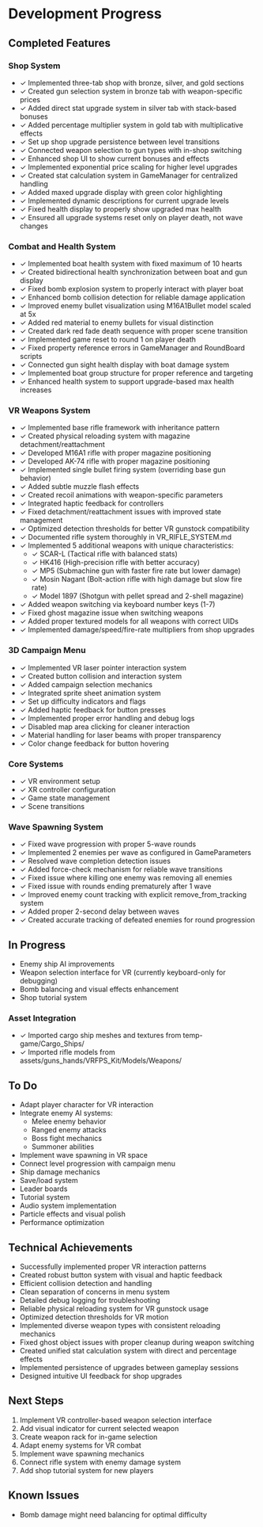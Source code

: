 # Development Progress

## Completed Features

### Shop System
- ✓ Implemented three-tab shop with bronze, silver, and gold sections
- ✓ Created gun selection system in bronze tab with weapon-specific prices
- ✓ Added direct stat upgrade system in silver tab with stack-based bonuses
- ✓ Added percentage multiplier system in gold tab with multiplicative effects
- ✓ Set up shop upgrade persistence between level transitions
- ✓ Connected weapon selection to gun types with in-shop switching
- ✓ Enhanced shop UI to show current bonuses and effects 
- ✓ Implemented exponential price scaling for higher level upgrades
- ✓ Created stat calculation system in GameManager for centralized handling
- ✓ Added maxed upgrade display with green color highlighting
- ✓ Implemented dynamic descriptions for current upgrade levels
- ✓ Fixed health display to properly show upgraded max health
- ✓ Ensured all upgrade systems reset only on player death, not wave changes

### Combat and Health System
- ✓ Implemented boat health system with fixed maximum of 10 hearts
- ✓ Created bidirectional health synchronization between boat and gun display
- ✓ Fixed bomb explosion system to properly interact with player boat
- ✓ Enhanced bomb collision detection for reliable damage application
- ✓ Improved enemy bullet visualization using M16A1Bullet model scaled at 5x
- ✓ Added red material to enemy bullets for visual distinction
- ✓ Created dark red fade death sequence with proper scene transition
- ✓ Implemented game reset to round 1 on player death
- ✓ Fixed property reference errors in GameManager and RoundBoard scripts
- ✓ Connected gun sight health display with boat damage system
- ✓ Implemented boat group structure for proper reference and targeting
- ✓ Enhanced health system to support upgrade-based max health increases

### VR Weapons System
- ✓ Implemented base rifle framework with inheritance pattern
- ✓ Created physical reloading system with magazine detachment/reattachment
- ✓ Developed M16A1 rifle with proper magazine positioning
- ✓ Developed AK-74 rifle with proper magazine positioning
- ✓ Implemented single bullet firing system (overriding base gun behavior)
- ✓ Added subtle muzzle flash effects
- ✓ Created recoil animations with weapon-specific parameters
- ✓ Integrated haptic feedback for controllers
- ✓ Fixed detachment/reattachment issues with improved state management
- ✓ Optimized detection thresholds for better VR gunstock compatibility
- ✓ Documented rifle system thoroughly in VR_RIFLE_SYSTEM.md
- ✓ Implemented 5 additional weapons with unique characteristics:
  - ✓ SCAR-L (Tactical rifle with balanced stats)
  - ✓ HK416 (High-precision rifle with better accuracy)
  - ✓ MP5 (Submachine gun with faster fire rate but lower damage)
  - ✓ Mosin Nagant (Bolt-action rifle with high damage but slow fire rate)
  - ✓ Model 1897 (Shotgun with pellet spread and 2-shell magazine)
- ✓ Added weapon switching via keyboard number keys (1-7)
- ✓ Fixed ghost magazine issue when switching weapons
- ✓ Added proper textured models for all weapons with correct UIDs
- ✓ Implemented damage/speed/fire-rate multipliers from shop upgrades

### 3D Campaign Menu
- ✓ Implemented VR laser pointer interaction system
- ✓ Created button collision and interaction system
- ✓ Added campaign selection mechanics
- ✓ Integrated sprite sheet animation system
- ✓ Set up difficulty indicators and flags
- ✓ Added haptic feedback for button presses
- ✓ Implemented proper error handling and debug logs
- ✓ Disabled map area clicking for cleaner interaction
- ✓ Material handling for laser beams with proper transparency
- ✓ Color change feedback for button hovering

### Core Systems
- ✓ VR environment setup
- ✓ XR controller configuration
- ✓ Game state management
- ✓ Scene transitions

### Wave Spawning System
- ✓ Fixed wave progression with proper 5-wave rounds
- ✓ Implemented 2 enemies per wave as configured in GameParameters
- ✓ Resolved wave completion detection issues
- ✓ Added force-check mechanism for reliable wave transitions
- ✓ Fixed issue where killing one enemy was removing all enemies
- ✓ Fixed issue with rounds ending prematurely after 1 wave
- ✓ Improved enemy count tracking with explicit remove_from_tracking system
- ✓ Added proper 2-second delay between waves
- ✓ Created accurate tracking of defeated enemies for round progression

## In Progress
- Enemy ship AI improvements
- Weapon selection interface for VR (currently keyboard-only for debugging)
- Bomb balancing and visual effects enhancement
- Shop tutorial system

### Asset Integration
- ✓ Imported cargo ship meshes and textures from temp-game/Cargo_Ships/
- ✓ Imported rifle models from assets/guns_hands/VRFPS_Kit/Models/Weapons/

## To Do
- Adapt player character for VR interaction
- Integrate enemy AI systems:
  - Melee enemy behavior
  - Ranged enemy attacks
  - Boss fight mechanics
  - Summoner abilities
- Implement wave spawning in VR space
- Connect level progression with campaign menu
- Ship damage mechanics
- Save/load system
- Leader boards
- Tutorial system
- Audio system implementation
- Particle effects and visual polish
- Performance optimization

## Technical Achievements
- Successfully implemented proper VR interaction patterns
- Created robust button system with visual and haptic feedback
- Efficient collision detection and handling
- Clean separation of concerns in menu system
- Detailed debug logging for troubleshooting
- Reliable physical reloading system for VR gunstock usage
- Optimized detection thresholds for VR motion
- Implemented diverse weapon types with consistent reloading mechanics
- Fixed ghost object issues with proper cleanup during weapon switching
- Created unified stat calculation system with direct and percentage effects
- Implemented persistence of upgrades between gameplay sessions
- Designed intuitive UI feedback for shop upgrades

## Next Steps
1. Implement VR controller-based weapon selection interface
2. Add visual indicator for current selected weapon
3. Create weapon rack for in-game selection
4. Adapt enemy systems for VR combat
5. Implement wave spawning mechanics
6. Connect rifle system with enemy damage system
7. Add shop tutorial system for new players

## Known Issues
- Bomb damage might need balancing for optimal difficulty
